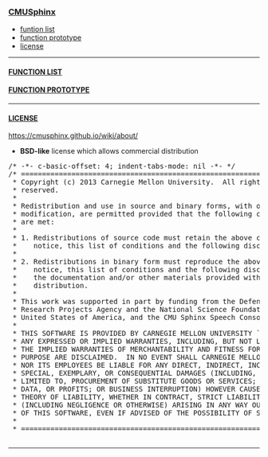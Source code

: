 ### [CMUSphinx](./openAudioLibs.md#TOP)<a name = "CMUSphinx"></a>
+ [funtion list](#CMUSphinx_list)
+ [function prototype](#CMUSphinx_proto)
+ [license](#CMUSphinx_license)
---
#### [FUNCTION LIST](#CMUSphinx)<a name="CMUSphinx_list"></a>


#### [FUNCTION PROTOTYPE](#CMUSphinx)<a name = "CMUSphinx_proto"></a>

---

#### [LICENSE](#CIGLET)<a name = "CMUSphinx_license"></a>  
https://cmusphinx.github.io/wiki/about/  
+ **BSD-like** license which allows commercial distribution  


<pre>
/* -*- c-basic-offset: 4; indent-tabs-mode: nil -*- */
/* ====================================================================
 * Copyright (c) 2013 Carnegie Mellon University.  All rights 
 * reserved.
 *
 * Redistribution and use in source and binary forms, with or without
 * modification, are permitted provided that the following conditions
 * are met:
 *
 * 1. Redistributions of source code must retain the above copyright
 *    notice, this list of conditions and the following disclaimer. 
 *
 * 2. Redistributions in binary form must reproduce the above copyright
 *    notice, this list of conditions and the following disclaimer in
 *    the documentation and/or other materials provided with the
 *    distribution.
 *
 * This work was supported in part by funding from the Defense Advanced 
 * Research Projects Agency and the National Science Foundation of the 
 * United States of America, and the CMU Sphinx Speech Consortium.
 *
 * THIS SOFTWARE IS PROVIDED BY CARNEGIE MELLON UNIVERSITY ``AS IS'' AND 
 * ANY EXPRESSED OR IMPLIED WARRANTIES, INCLUDING, BUT NOT LIMITED TO, 
 * THE IMPLIED WARRANTIES OF MERCHANTABILITY AND FITNESS FOR A PARTICULAR
 * PURPOSE ARE DISCLAIMED.  IN NO EVENT SHALL CARNEGIE MELLON UNIVERSITY
 * NOR ITS EMPLOYEES BE LIABLE FOR ANY DIRECT, INDIRECT, INCIDENTAL,
 * SPECIAL, EXEMPLARY, OR CONSEQUENTIAL DAMAGES (INCLUDING, BUT NOT 
 * LIMITED TO, PROCUREMENT OF SUBSTITUTE GOODS OR SERVICES; LOSS OF USE, 
 * DATA, OR PROFITS; OR BUSINESS INTERRUPTION) HOWEVER CAUSED AND ON ANY 
 * THEORY OF LIABILITY, WHETHER IN CONTRACT, STRICT LIABILITY, OR TORT 
 * (INCLUDING NEGLIGENCE OR OTHERWISE) ARISING IN ANY WAY OUT OF THE USE 
 * OF THIS SOFTWARE, EVEN IF ADVISED OF THE POSSIBILITY OF SUCH DAMAGE.
 *
 * ====================================================================

</pre>

---

